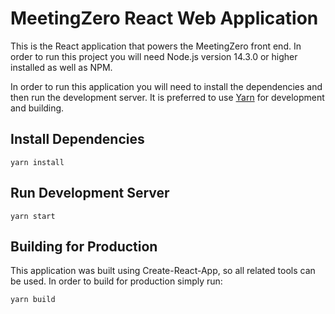 # MeetingZero React Web Application

This is the React application that powers the MeetingZero front end. In order to run this project you will need Node.js version 14.3.0 or higher installed as well as NPM.

In order to run this application you will need to install the dependencies and then run the development server. It is preferred to use [Yarn](https://yarnpkg.com/) for development and building.

## Install Dependencies

```
yarn install
```

## Run Development Server

```
yarn start
```

## Building for Production

This application was built using Create-React-App, so all related tools can be used. In order to build for production simply run:

```
yarn build
```
